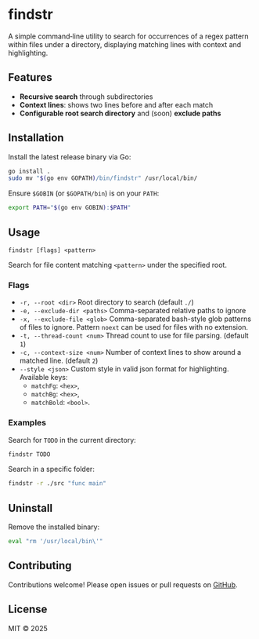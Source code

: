 # findstr

A simple command‑line utility to search for occurrences of a regex pattern within files under a directory, displaying matching lines with context and highlighting.

## Features

* **Recursive search** through subdirectories
* **Context lines**: shows two lines before and after each match
* **Configurable root search directory** and (soon) **exclude paths**

## Installation

Install the latest release binary via Go:

```bash
go install .
sudo mv "$(go env GOPATH)/bin/findstr" /usr/local/bin/
```

Ensure `$GOBIN` (or `$GOPATH/bin`) is on your `PATH`:

```bash
export PATH="$(go env GOBIN):$PATH"
```

## Usage

```plain
findstr [flags] <pattern>
```

Search for file content matching `<pattern>` under the specified root.

### Flags

* `-r, --root <dir>`
  Root directory to search (default `./`)
* `-e, --exclude-dir <paths>`
  Comma-separated relative paths to ignore
* `-x, --exclude-file <glob>`
  Comma-separated bash-style glob patterns of files to ignore.
  Pattern `noext` can be used for files with no extension.
* `-t, --thread-count <num>`
  Thread count to use for file parsing. (default `1`)
* `-c, --context-size <num>` 
  Number of context lines to show around a matched line. (default `2`)
* `--style <json>` 
  Custom style in valid json format for highlighting.
  Available keys:
  - `matchFg`: `<hex>`,
  - `matchBg`: `<hex>`,
  - `matchBold`: `<bool>`.

### Examples

Search for `TODO` in the current directory:

```bash
findstr TODO
```

Search in a specific folder:

```bash
findstr -r ./src "func main"
```

## Uninstall

Remove the installed binary:

```bash
eval "rm '/usr/local/bin\'"
```

## Contributing

Contributions welcome! Please open issues or pull requests on [GitHub](https://github.com/HubertasVin/findstr).

## License

MIT © 2025
